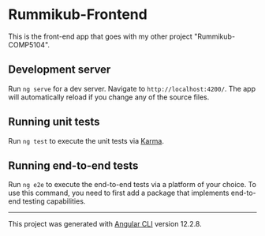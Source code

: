 # Rummikub-Frontend

This is the front-end app that goes with my other project "Rummikub-COMP5104".

## Development server

Run `ng serve` for a dev server. Navigate to `http://localhost:4200/`. The app will automatically reload if you change any of the source files.

## Running unit tests

Run `ng test` to execute the unit tests via [Karma](https://karma-runner.github.io).

## Running end-to-end tests

Run `ng e2e` to execute the end-to-end tests via a platform of your choice. To use this command, you need to first add a package that implements end-to-end testing capabilities.

<hr>

This project was generated with [Angular CLI](https://github.com/angular/angular-cli) version 12.2.8.

